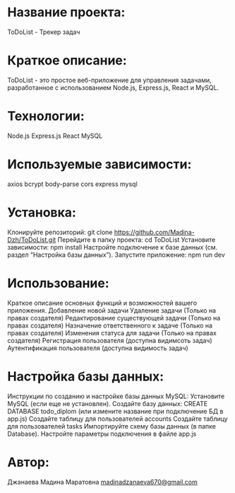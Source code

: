 # Название проекта: 
ToDoList - Трекер задач

# Краткое описание: 
ToDoList - это простое веб-приложение для управления задачами, разработанное с использованием Node.js, Express.js, React и MySQL.

# Технологии:
Node.js
Express.js
React
MySQL

# Используемые зависимости:
axios
bcrypt
body-parse
cors
express
mysql

# Установка:
Клонируйте репозиторий: git clone https://github.com/Madina-Dzh/ToDoList.git
Перейдите в папку проекта: cd ToDoList
Установите зависимости: npm install
Настройте подключение к базе данных (см. раздел “Настройка базы данных”).
Запустите приложение: npm run dev

# Использование:
Краткое описание основных функций и возможностей вашего приложения.
Добавление новой задачи
Удаление задачи (Только на правах создателя)
Редактирование существующей задачи (Только на правах создателя)
Назначение ответственного к задаче (Только на правах создателя)
Изменения статуса для задачи (Только на правах создателя)
Регистрация пользователя (доступна видимсоть задач)
Аутентификация пользователя (доступна видимость задач)

# Настройка базы данных:
Инструкции по созданию и настройке базы данных MySQL:
Установите MySQL (если еще не установлен).
Создайте базу данных: CREATE DATABASE todo_diplom (или измените название при подключение БД в app.js)
Создайте таблицу для пользователей accounts
Создайте таблицу для пользователей tasks
Импортируйте схему базы данных (в папке Database).
Настройте параметры подключения в файле app.js

# Автор: 
Джанаева Мадина Маратовна
madinadzanaeva670@gmail.com